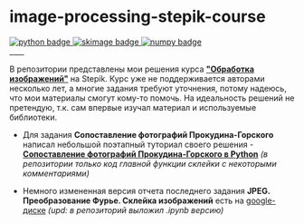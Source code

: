 # image-processing-stepik-course

<div id="stack badges">
    <a href="https://www.python.org">
        <img src="https://img.shields.io/badge/python-6a6a6a?style=flat&logo=python&logoColor=white" alt="python badge"/>
    </a>
    <a href="https://scikit-image.org">
        <img src="https://img.shields.io/badge/skimage-61ca9a?style=flate" alt="skimage badge"/>
    </a>
    <a href="https://numpy.org">
        <img src="https://img.shields.io/badge/numpy-07607e?style=flat&logo=numpy&logoColor=white" alt="numpy badge"/>
    </a>
</div>
____

В репозитории представлены мои решения курса [**"Обработка изображений"**](https://stepik.org/course/1280/syllabus) на Stepik. Курс уже не поддерживается авторами несколько лет, а многие задания требуют уточнения, потому надеюсь, что мои материалы смогут кому-то помочь. На идеальность решений не претендую, т.к. сам впервые изучал материал и используемые библиотеки. 

- Для задания **Сопоставление фотографий Прокудина-Горского** написал небольшой поэтапный туториал своего решения - [**Сопоставление фотографий Прокудина-Горского в Python**](https://telegra.ph/Sopostavlenie-fotografij-Prokudina-Gorskogo-02-14) *(в репозитории только код главной функции склейки с некоторыми комментариями)*

- Немного измененная версия отчета последнего задания **JPEG. Преобразование Фурье. Склейка изображений** есть на [googlе-диске](https://drive.google.com/file/d/1VmdklVLL9Qd8TpvZu82o-1uzMyIcv6St/view?usp=share_link ) *(upd: в репозиторий выложил .ipynb версию)*
